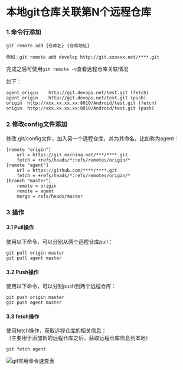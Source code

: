 # 本地git仓库关联第N个远程仓库

### 1.命令行添加
```
git remote add {仓库名} {仓库地址}

例如：git remote add develop http://git.xxxxxx.net/****.git
```
完成之后可使用`git remote -v`查看远程仓库关联情况

如下：

```
agent_origin    http://git.devops.net/test.git (fetch)
agent_origin    http://git.devops.net/test.git (push)
origin  http://xxx.xx.xx.xx:8010/Android/test.git (fetch)
origin  http://xxx.xx.xx.xx:8010/Android/test.git (push)
```

### 2.修改config文件添加
修改.git/config文件，加入另一个远程仓库，并为其命名，比如称为agent：

```
[remote "origin"]
	url = https://git.oschina.net/***/****.git
	fetch = +refs/heads/*:refs/remotes/origin/*
[remote "agent"]
	url = https://github.com/****/****.git
	fetch = +refs/heads/*:refs/remotes/origin/*
[branch "master"]
	remote = origin
	remote = agent
	merge = refs/heads/master
```

### 3.操作

#### 3.1 Pull操作
使用以下命令，可以分别从两个远程仓库pull：

```
git pull origin master
git pull agent master
```

#### 3.2 Push操作
使用以下命令，可以分别push到两个远程仓库：

```
git push origin master
git push agent master
```

#### 3.3 fetch操作
使用fetch操作，获取远程仓库的相关信息：  
（主要用于添加新的远程仓库之后，获取远程仓库信息到本地）

```
git fetch agent
```

![git常用命令速查表](https://7n.w3cschool.cn/attachments/image/20170206/1486348362884912.jpg)
